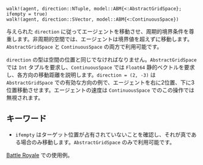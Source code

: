 ```
walk!(agent, direction::NTuple, model::ABM{<:AbstractGridSpace}; ifempty = true)
walk!(agent, direction::SVector, model::ABM{<:ContinuousSpace})
```

与えられた `direction` に従ってエージェントを移動させ、周期的境界条件を尊重します。非周期的空間では、エージェントは境界値を超えずに移動します。`AbstractGridSpace` と `ContinuousSpace` の両方で利用可能です。

`direction` の型は空間の位置と同じでなければなりません。`AbstractGridSpace` では `Int` タプルを要求し、`ContinuousSpace` では `Float64` 静的ベクトルを要求し、各方向の移動距離を説明します。`direction = (2, -3)` は `AbstractGridSpace` での有効な方向の例で、エージェントを右に2位置、下に3位置移動させます。エージェントの速度は `ContinuousSpace` でのこの操作では無視されます。

## キーワード

  * `ifempty` はターゲット位置が占有されていないことを確認し、それが真である場合のみ移動します。`AbstractGridSpace` のみで利用可能です。

[Battle Royale](     https://juliadynamics.github.io/AgentsExampleZoo.jl/dev/examples/battle/) での使用例。
